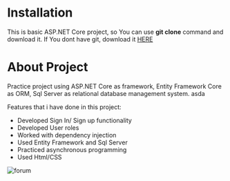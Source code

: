 # Installation
This is basic ASP.NET Core project, so You can use **git clone** command and download it. If You dont have git, download it [HERE](https://git-scm.com/)

# About Project
Practice project using ASP.NET Core as framework, Entity Framework Core as ORM, Sql Server as relational database management system. 
asda

Features that i have done in this project: 
*  Developed Sign In/ Sign up functionality
*  Developed User roles
*  Worked with dependency injection
* Used Entity Framework and Sql Server
*  Practiced asynchronous programming
*  Used Html/CSS

![forum](https://user-images.githubusercontent.com/61829798/90267234-54441580-de66-11ea-854c-34790b8f1bf7.jpg)
